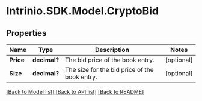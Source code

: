 # Intrinio.SDK.Model.CryptoBid
## Properties

Name | Type | Description | Notes
------------ | ------------- | ------------- | -------------
**Price** | **decimal?** | The bid price of the book entry. | [optional] 
**Size** | **decimal?** | The size for the bid price of the book entry. | [optional] 

[[Back to Model list]](../README.md#documentation-for-models) [[Back to API list]](../README.md#documentation-for-api-endpoints) [[Back to README]](../README.md)

